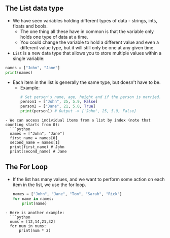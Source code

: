 ## The List data type
- We have seen variables holding different types of data - strings, ints, floats and bools.
	- The one thing all these have in common is that the variable only holds one type of data at a time. 
	- You could change the variable to hold a different value and even a different value type, but it will still only be one at any given time.
-  `List` is a new data type that allows you to store multiple values within a single variable:
  ```python
  names = ["John", "Jane"]
  print(names)
```
- Each item in the list is generally the same type, but doesn't have to be.
	- Example:
	  ```python
	  # Set person's name, age, height and if the person is married.
	  person1 = ["John", 25, 5.9, False]
	  person2 = ["Jane", 21, 5.0, True]
	  print(person1) # Output -> ['John', 25, 5.9, False]
```
- We can access individual items from a list by index (note that counting starts from 0):
  ```python
  names = ["John", "Jane"]
  first_name = names[0]
  second_name = names[1]
  print(first_name) # John
  print(second_name) # Jane
```
## The For Loop
- If the list has many values, and we want to perform some action on each item in the list, we use the for loop.
  ```python
  names = ["John", "Jane", "Tom", "Sarah", "Rick"]
  for name in names:
	  print(name)
```
- Here is another example:
  ```python
  nums = [12,14,21,32]
  for num in nums:
	  print(num * 2)
```

